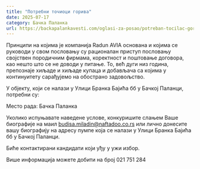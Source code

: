 ```yaml
---
title: "Потребни точиоци горива"
date: 2025-07-17
category: Бачка Паланка
url: https://backapalankavesti.com/oglasi-za-posao/potreban-tocilac-goriva-radun-avia/
---
```


Принципи на којима је компанија Radun AVIA основана и којима се руководи у свом пословању су рационалан приступ пословању својствен породичним фирмама, коректност и поштовање договора, као нешто што се не доводи у питање. То, већ дуги низ година, препознаје хиљаде и хиљаде купаца и добављача са којима у континуитету сарађујемо на обострано задовољство.

У објекту, који се налази у Улици Бранка Бајића бб у Бачкој Паланци, потребни су:

Место рада: Бачка Паланка

Уколико испуњавате наведене услове, конкуришите слањем Ваше биографије на маил budisa.miladin@naftadoo.co.rs или лично донесите вашу биографију на адресу пумпе која се налази у Улици Бранка Бајића бб у Бачкој Паланци.

Биће контактирани кандидати који уђу у ужи избор.

Више информација можете добити на број 021 751 284
